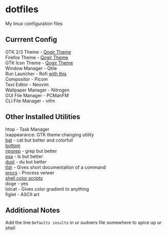 # dotfiles
My linux configuration files

## Currrent Config
GTK 2/3 Theme - [Qogir Theme](https://www.gnome-look.org/p/1230631/) \
Firefox Theme - [Qogir Theme](https://github.com/vinceliuice/Qogir-theme/blob/master/src/firGTKefox) \
GTK Icon Theme - [Qogir Theme](https://www.opendesktop.org/p/1296407/) \
Window Manager - Qtile \
Run Launcher - Rofi [with this](https://github.com/adi1090x/rofi) \
Compositor - Picom \
Text Editor - Neovim \
Wallpaper Manager - Nitrogen \
GUI File Manager - PCManFM \
CLI File Manager - vifm 

## Other Installed Utilities
htop - Task Manager \
lxappearance: GTK theme changing utility \
[bat](https://github.com/sharkdp/bat) - cat but better and colorfull \
[bottom]() \
[ripgrep](https://github.com/BurntSushi/ripgrep) - grep but better \
[exa](https://github.com/ogham/exa) - ls but better \
[dust](https://github.com/bootandy/dust) - du but better\
[tldr](https://github.com/tldr-pages/tldr) - Gives short documentation of a command\
[procs](https://github.com/dalance/procs) - Process veiwer \
[shell color scripts](https://gitlab.com/dwt1/shell-color-scripts) \
doge - yes \
lolcat - Gives color gradient to anything \
figlet - ASCII art

## Additional Notes
Add the line `Defaults insults` in ur sudoers file somewhere to spice up ur shell

